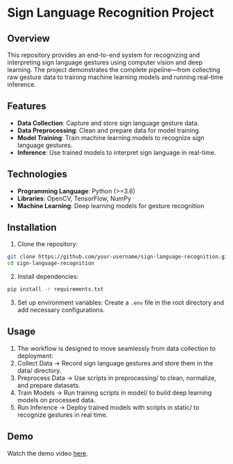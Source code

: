 # Sign Language Recognition Project

## Overview
This repository provides an end-to-end system for recognizing and interpreting sign language gestures using computer vision and deep learning. The project demonstrates the complete pipeline—from collecting raw gesture data to training machine learning models and running real-time inference.

## Features
- **Data Collection**: Capture and store sign language gesture data.
- **Data Preprocessing**: Clean and prepare data for model training.
- **Model Training**: Train machine learning models to recognize sign language gestures.
- **Inference**: Use trained models to interpret sign language in real-time.

## Technologies
- **Programming Language**: Python (>=3.6)
- **Libraries**: OpenCV, TensorFlow, NumPy
- **Machine Learning**: Deep learning models for gesture recognition


## Installation
1. Clone the repository: 
``` bash
git clone https://github.com/your-username/sign-language-recognition.git
cd sign-language-recognition
```
2. Install dependencies: 
```bash
pip install -r requirements.txt
```

3.  Set up environment variables:
Create a `.env` file in the root directory and add necessary configurations.

## Usage
1. The workflow is designed to move seamlessly from data collection to deployment:
2. Collect Data → Record sign language gestures and store them in the data/ directory.
3. Preprocess Data → Use scripts in preprocessing/ to clean, normalize, and prepare datasets.
4. Train Models → Run training scripts in model/ to build deep learning models on processed data.
5. Run Inference → Deploy trained models with scripts in static/ to recognize gestures in real time.

## Demo
Watch the demo video [here](https://github.com/Shivali32/Sign-Language-Recognition/blob/main/ProjectFiles/Video.mp4).
